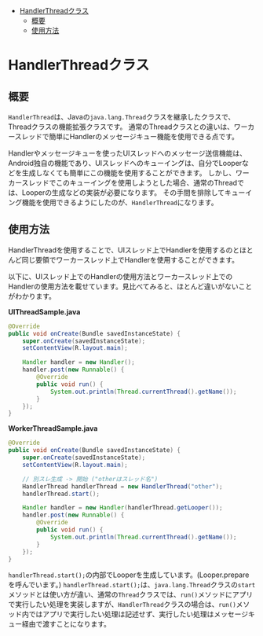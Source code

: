<!-- TOC depthFrom:1 depthTo:6 withLinks:1 updateOnSave:1 orderedList:0 -->

- [HandlerThreadクラス](#handlerthreadクラス)
	- [概要](#概要)
	- [使用方法](#使用方法)

<!-- /TOC -->


# HandlerThreadクラス

## 概要

`HandlerThread`は、Javaの`java.lang.Thread`クラスを継承したクラスで、Threadクラスの機能拡張クラスです。
通常のThreadクラスとの違いは、ワーカースレッドで簡単にHandlerのメッセージキュー機能を使用できる点です。

Handlerやメッセージキューを使ったUIスレッドへのメッセージ送信機能は、Android独自の機能であり、UIスレッドへのキューイングは、自分でLooperなどを生成しなくても簡単にこの機能を使用することができます。
しかし、ワーカースレッドでこのキューイングを使用しようとした場合、通常のThreadでは、Looperの生成などの実装が必要になります。
その手間を排除してキューイング機能を使用できるようにしたのが、`HandlerThread`になります。

## 使用方法

HandlerThreadを使用することで、UIスレッド上でHandlerを使用するのとほとんど同じ要領でワーカースレッド上でHandlerを使用することができます。

以下に、UIスレッド上でのHandlerの使用方法とワーカースレッド上でのHandlerの使用方法を載せています。見比べてみると、ほとんど違いがないことがわかります。

**UIThreadSample.java**

```Java
@Override
public void onCreate(Bundle savedInstanceState) {
    super.onCreate(savedInstanceState);
    setContentView(R.layout.main);

    Handler handler = new Handler();
    handler.post(new Runnable() {
        @Override
        public void run() {
            System.out.println(Thread.currentThread().getName());
        }
    });
}
```

**WorkerThreadSample.java**

```Java
@Override
public void onCreate(Bundle savedInstanceState) {
    super.onCreate(savedInstanceState);
    setContentView(R.layout.main);

    // 別スレ生成 -> 開始 ("otherはスレッド名")
    HandlerThread handlerThread = new HandlerThread("other");
    handlerThread.start();

    Handler handler = new Handler(handlerThread.getLooper());
    handler.post(new Runnable() {
        @Override
        public void run() {
            System.out.println(Thread.currentThread().getName());
        }
    });
}
```

`handlerThread.start();`の内部でLooperを生成しています。(Looper.prepareを呼んでいます。)
`handlerThread.start();`は、`java.lang.Thread`クラスの`start`メソッドとは使い方が違い、通常の`Thread`クラスでは、`run()`メソッドにアプリで実行したい処理を実装しますが、`HandlerThread`クラスの場合は、`run()`メソッド内ではアプリで実行したい処理は記述せず、実行したい処理はメッセージキュー経由で渡すことになります。
